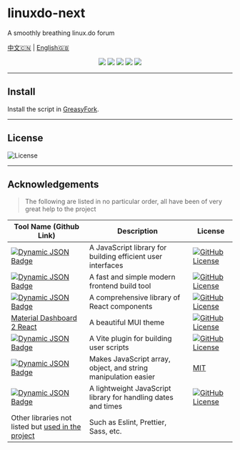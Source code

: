 # linuxdo-next

A smoothly breathing linux.do forum

[中文🇨🇳](../README.md) | [English🇬🇧](./README_EN.md)

<p align="center">
    <a href="https://github.com/delph1s/linuxdo-next"><img src="https://img.shields.io/badge/status-updating-2DFF91?style=flat&logo=github"></a>
    <a href="https://github.com/delph1s/linuxdo-next"><img src="https://img.shields.io/github/package-json/v/delph1s/linuxdo-next?style=flat&logo=github&color=%23F44D40"></a>
    <a href="https://github.com/delph1s/linuxdo-next/stargazers"><img src="https://img.shields.io/github/stars/delph1s/linuxdo-next?style=flat&logo=github&color=gold"></a>
    <a href="https://github.com/delph1s/linuxdo-next/commits/master/"><img src="https://img.shields.io/github/commit-activity/t/delph1s/linuxdo-next?style=flat&logo=github&color=%2327C2A0"></a>
    <a href="https://github.com/delph1s/linuxdo-next/commits/master/"><img src="https://img.shields.io/github/last-commit/delph1s/linuxdo-next?logo=github&color=%233A94EB"></a>
    <!-- <img src="https://visitor-badge.laobi.icu/badge?page_id=delph1s.linuxdo-next?left_color=white&right_color=%23A54EE0" alt="visitors"/> -->
</p>

---

## Install

Install the script in [GreasyFork](https://greasyfork.org/zh-CN/scripts/489346-linuxdo-next).

---

## License

![License](https://img.shields.io/github/license/delph1s/linuxdo-next?logo=github&labelColor=%235856D6&color=%23FF2D55)

---

## Acknowledgements

> The following are listed in no particular order, all have been of very great help to the project

| Tool Name (Github Link)                                                                                                                                                                                                                                                                                                                                                        | Description                                                    | License                                                                                                                                                                                                                                                                    |
|--------------------------------------------------------------------------------------------------------------------------------------------------------------------------------------------------------------------------------------------------------------------------------------------------------------------------------------------------------------------------------|----------------------------------------------------------------|----------------------------------------------------------------------------------------------------------------------------------------------------------------------------------------------------------------------------------------------------------------------------|
| [![Dynamic JSON Badge](https://img.shields.io/badge/dynamic/json?url=https%3A%2F%2Fgithub.com%2Fdelph1s%2Flinuxdo-next%2Fblob%2Fmaster%2Fpackage.json%3Fraw%3Dtrue&query=%24.dependencies.react&style=flat&logo=react&logoColor=%23FFFFFF&label=React&labelColor=%235856D6&color=%23FF2D55)](https://github.com/facebook/react)                                                | A JavaScript library for building efficient user interfaces    | [![GitHub License](https://img.shields.io/github/license/facebook/react?style=flat&logo=react&logoColor=%23FFFFFF&labelColor=%235856D6&color=%23FF2D55)](https://github.com/facebook/react/blob/main/LICENSE)                                                              |
| [![Dynamic JSON Badge](https://img.shields.io/badge/dynamic/json?url=https%3A%2F%2Fgithub.com%2Fdelph1s%2Flinuxdo-next%2Fblob%2Fmaster%2Fpackage.json%3Fraw%3Dtrue&query=%24.devDependencies.vite&style=flat&logo=vite&logoColor=%23FFFFFF&label=Vite&labelColor=%235856D6&color=%23FF2D55)](https://github.com/vitejs/vite)                                                   | A fast and simple modern frontend build tool                   | [![GitHub License](https://img.shields.io/github/license/vitejs/vite?style=flat&logo=vite&logoColor=%23FFFFFF&labelColor=%235856D6&color=%23FF2D55)](https://github.com/vitejs/vite/blob/main/LICENSE)                                                                     |
| [![Dynamic JSON Badge](https://img.shields.io/badge/dynamic/json?url=https%3A%2F%2Fgithub.com%2Fdelph1s%2Flinuxdo-next%2Fblob%2Fmaster%2Fpackage.json%3Fraw%3Dtrue&query=%24.dependencies%5B'%40mui%2Fmaterial'%5D&style=flat&logo=mui&logoColor=%23FFFFFF&label=MUI&labelColor=%235856D6&color=%23FF2D55)](https://github.com/mui/material-ui)                                | A comprehensive library of React components                    | [![GitHub License](https://img.shields.io/github/license/mui/material-ui?style=flat&logo=mui&logoColor=%23FFFFFF&labelColor=%235856D6&color=%23FF2D55)](https://github.com/mui/material-ui/blob/master/LICENSE)                                                            |
| [Material Dashboard 2 React](https://github.com/creativetimofficial/material-dashboard-react)                                                                                                                                                                                                                                                                                  | A beautiful MUI theme                                          | [![GitHub License](https://img.shields.io/github/license/creativetimofficial/material-dashboard-react?style=flat&logo=mui&logoColor=%23FFFFFF&labelColor=%235856D6&color=%23FF2D55)](https://github.com/creativetimofficial/material-dashboard-react/blob/main/LICENSE.md) |
| [![Dynamic JSON Badge](https://img.shields.io/badge/dynamic/json?url=https%3A%2F%2Fgithub.com%2Fdelph1s%2Flinuxdo-next%2Fblob%2Fmaster%2Fpackage.json%3Fraw%3Dtrue&query=%24.devDependencies%5B'vite-plugin-monkey'%5D&style=flat&logo=vite&logoColor=%23FFFFFF&label=vite-plugin-monkey&labelColor=%235856D6&color=%23FF2D55)](https://github.com/lisonge/vite-plugin-monkey) | A Vite plugin for building user scripts                        | [![GitHub License](https://img.shields.io/github/license/lisonge/vite-plugin-monkey?style=flat&logo=vite&logoColor=%23FFFFFF&labelColor=%235856D6&color=%23FF2D55)](https://github.com/lisonge/vite-plugin-monkey/blob/main/LICENCE)                                       |
| [![Dynamic JSON Badge](https://img.shields.io/badge/dynamic/json?url=https%3A%2F%2Fgithub.com%2Fdelph1s%2Flinuxdo-next%2Fblob%2Fmaster%2Fpackage.json%3Fraw%3Dtrue&query=dependencies.lodash&style=flat&logo=lodash&logoColor=%23FFFFFF&label=Lodash&labelColor=%235856D6&color=%23FF2D55)](https://github.com/lodash/lodash)                                                  | Makes JavaScript array, object, and string manipulation easier | [MIT](https://github.com/lodash/lodash/blob/main/LICENSE)                                                                                                                                                                                                                  |
| [![Dynamic JSON Badge](https://img.shields.io/badge/dynamic/json?url=https%3A%2F%2Fgithub.com%2Fdelph1s%2Flinuxdo-next%2Fblob%2Fmaster%2Fpackage.json%3Fraw%3Dtrue&query=dependencies.dayjs&style=flat&logo=javascript&logoColor=%23FFFFFF&label=Day.js&labelColor=%235856D6&color=%23FF2D55)](https://github.com/iamkun/dayjs)                                                | A lightweight JavaScript library for handling dates and times  | [![GitHub License](https://img.shields.io/github/license/iamkun/dayjs?style=flat&logo=javascript&logoColor=%23FFFFFF&labelColor=%235856D6&color=%23FF2D55)](https://github.com/iamkun/dayjs/blob/dev/LICENSE)                                                              |
| Other libraries not listed but [used in the project](./package.json)                                                                                                                                                                                                                                                                                                           | Such as Eslint, Prettier, Sass, etc.                           |                                                                                                                                                                                                                                                                            |
